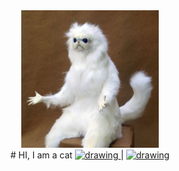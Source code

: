 
 <div style="text-align:center">
  <a href="http://google.com/" rel="some text">
    <a href="https://www.youtube.com/watch?v=oHg5SJYRHA0" rel="roll"> <img src="catroomguardian.JPG" alt="drawing" width="220" height="220"/>
  </a></div>
  
 <div style="text-align:center">
# HI, I am a cat
<a href="https://www.youtube.com/watch?v=oHg5SJYRHA0" rel="b"> <img src="insta_index.png" alt="drawing" width="20" height="20"/> </a> | <a href="https://www.youtube.com/watch?v=oHg5SJYRHA0" rel="a"> <img src="fb_index.jpg" alt="drawing" width="20" height="20"/> </a> 
</div>
